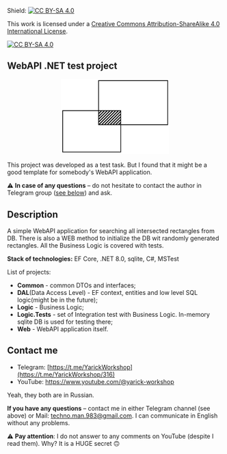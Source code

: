 Shield: [![CC BY-SA 4.0][cc-by-sa-shield]][cc-by-sa]

This work is licensed under a
[Creative Commons Attribution-ShareAlike 4.0 International License][cc-by-sa].

[![CC BY-SA 4.0][cc-by-sa-image]][cc-by-sa]

[cc-by-sa]: http://creativecommons.org/licenses/by-sa/4.0/
[cc-by-sa-image]: https://licensebuttons.net/l/by-sa/4.0/88x31.png
[cc-by-sa-shield]: https://img.shields.io/badge/License-CC%20BY--SA%204.0-lightgrey.svg

## WebAPI .NET test project
<p align="center" width="100%">
    <img width="50%" src="logo.png">
</p>

This project was developed as  a test task. But I found that it might be a good 
template for somebody's WebAPI application.

⚠️ **In case of any questions** – do not hesitate to contact the author in Telegram group ([see below](#contact-me)) and ask.

## Description
A simple WebAPI application for searching all intersected rectangles from DB. There is also a WEB method to initialize the DB wit randomly generated rectangles. All the Business Logic is covered with tests.

**Stack of technologies:** EF Core, .NET 8.0, sqlite, C#, MSTest

List of projects:
 - **Common** - common DTOs and interfaces;
 - **DAL**(Data Access Level) - EF context, entities and low level SQL logic(might be in the future);
 - **Logic** - Business Logic;
 - **Logic.Tests** - set of Integration test with Business Logic. In-memory sqlite DB is used for testing there;
 - **Web** - WebAPI application itself.

## Contact me
  - Telegram: [https://t.me/YarickWorkshop](https://t.me/YarickWorkshop/316)
  - YouTube: https://www.youtube.com/@yarick-workshop

Yeah, they both are in Russian.

**If you have any questions** – contact me in either Telegram channel (see above) or Mail: techno.man.983@gmail.com. I can communicate in English without any problems. 

⚠️ **Pay attention**: I do not answer to any comments on YouTube (despite I read them). Why? It is a HUGE secret 🙃
